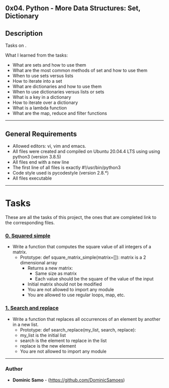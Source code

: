 ## 0x04. Python - More Data Structures: Set, Dictionary

## Description

Tasks on .

What I learned from the tasks:

* What are sets and how to use them
* What are the most common methods of set and how to use them
* When to use sets versus lists
* How to iterate into a set
* What are dictionaries and how to use them
* When to use dictionaries versus lists or sets
* What is a key in a dictionary
* How to iterate over a dictionary
* What is a lambda function
* What are the map, reduce and filter functions

---

## General Requirements
* Allowed editors: vi, vim and emacs.
* All files were created and compiled on Ubuntu 20.04.4 LTS using using python3 (version 3.8.5)
* All files end with a new line
* The first line of all files is exactly #!/usr/bin/python3
* Code style used is pycodestyle (version 2.8.*)
* All files executable

---

# Tasks

These are all the tasks of this project, the ones that are completed link to the corresponding files.

### [0. Squared simple](./0-square_matrix_simple.py)
* Write a function that computes the square value of all integers of a matrix.
  - Prototype: def square_matrix_simple(matrix=[]):
matrix is a 2 dimensional array
	- Returns a new matrix:
		+ Same size as matrix
		+ Each value should be the square of the value of the input
	- Initial matrix should not be modified
	- You are not allowed to import any module
	- You are allowed to use regular loops, map, etc.

### [1. Search and replace](./1-search_replace.py)
* Write a function that replaces all occurrences of an element by another in a new list.
	- Prototype: def search_replace(my_list, search, replace):
	- my_list is the initial list
	- search is the element to replace in the list
	- replace is the new element
	- You are not allowed to import any module


---

### Author
* **Dominic Samo** - (https://github.com/DominicSamoes)

